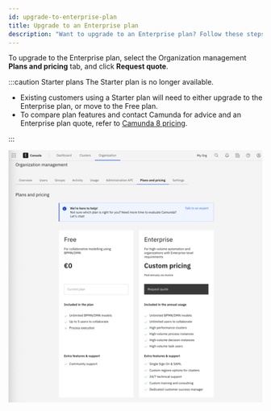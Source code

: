 ```yaml
---
id: upgrade-to-enterprise-plan
title: Upgrade to an Enterprise plan
description: "Want to upgrade to an Enterprise plan? Follow these steps."
---
```


To upgrade to the Enterprise plan, select the Organization management **Plans and pricing** tab, and click **Request quote**.

:::caution Starter plans
The Starter plan is no longer available. 

- Existing customers using a Starter plan will need to either upgrade to the Enterprise plan, or move to the Free plan. 
- To compare plan features and contact Camunda for advice and an Enterprise plan quote, refer to [Camunda 8 pricing](https://camunda.com/pricing/?utm_source=docs.camunda.io&utm_medium=referral).

:::

![paid-request](./img/checkout.png)
